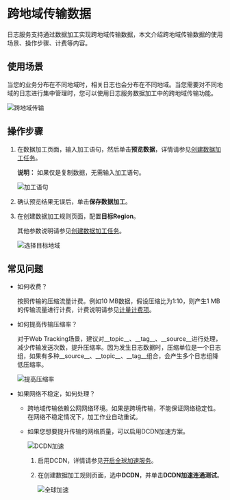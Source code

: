# 跨地域传输数据

日志服务支持通过数据加工实现跨地域传输数据，本文介绍跨地域传输数据的使用场景、操作步骤、计费等内容。

## 使用场景

当您的业务分布在不同地域时，相关日志也会分布在不同地域。当您需要对不同地域的日志进行集中管理时，您可以使用日志服务数据加工中的跨地域传输功能。

![跨地域传输](https://static-aliyun-doc.oss-cn-hangzhou.aliyuncs.com/assets/img/zh-CN/4103613061/p174611.png)

## 操作步骤

1.  在数据加工页面，输入加工语句，然后单击**预览数据**，详情请参见[创建数据加工任务](/cn.zh-CN/数据加工/创建数据加工任务.md)。

    **说明：** 如果仅是复制数据，无需输入加工语句。

    ![加工语句](https://static-aliyun-doc.oss-cn-hangzhou.aliyuncs.com/assets/img/zh-CN/3633613061/p174756.png)

2.  确认预览结果无误后，单击**保存数据加工**。

3.  在创建数据加工规则页面，配置**目标Region**。

    其他参数说明请参见[创建数据加工任务](/cn.zh-CN/数据加工/创建数据加工任务.mdtable_q5z_2r5_23k)。

    ![选择目标地域](https://static-aliyun-doc.oss-cn-hangzhou.aliyuncs.com/assets/img/zh-CN/4103613061/p174706.png)


## 常见问题

-   如何收费？

    按照传输的压缩流量计费。例如10 MB数据，假设压缩比为1:10，则产生1 MB的传输流量进行计费，计费说明请参见[计量计费项](/cn.zh-CN/产品定价/计费概述.md)。

-   如何提高传输压缩率？

    对于Web Tracking场景，建议对\_\_topic\_\_、\_\_tag\_\_、\_\_source\_\_进行处理，减少传输发送次数，提升压缩率。因为发生日志数据时，压缩单位是一个日志组，如果有多种\_\_source\_\_、\_\_topic\_\_、\_\_tag\_\_组合，会产生多个日志组降低压缩率。

    ![提高压缩率](https://static-aliyun-doc.oss-cn-hangzhou.aliyuncs.com/assets/img/zh-CN/4103613061/p174640.png)

-   如果网络不稳定，如何处理？
    -   跨地域传输依赖公网网络环境。如果是跨境传输，不能保证网络稳定性。在网络不稳定情况下，加工作业自动重试。
    -   如果您想要提升传输的网络质量，可以启用DCDN加速方案。

        ![DCDN加速](https://static-aliyun-doc.oss-cn-hangzhou.aliyuncs.com/assets/img/zh-CN/4103613061/p174643.png)

        1.  启用DCDN，详情请参见[开启全球加速服务](/cn.zh-CN/数据采集/采集加速/开启全球加速服务.md)。
        2.  在创建数据加工规则页面，选中**DCDN**，并单击**DCDN加速连通测试**。

            ![全球加速](https://static-aliyun-doc.oss-cn-hangzhou.aliyuncs.com/assets/img/zh-CN/4103613061/p174750.png)


